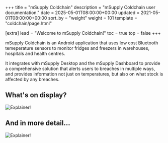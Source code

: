 +++
title = "mSupply Coldchain"
description = "mSupply Coldchain user documentation."
date = 2025-05-01T08:00:00+00:00
updated = 2021-05-01T08:00:00+00:00
sort_by = "weight"
weight = 101
template = "coldchain/page.html"

[extra]
lead = "Welcome to mSupply Coldchain!"
toc = true
top = false
+++

mSupply Coldchain is an Android application that uses low cost Bluetooth temeperature sensors to monitor fridges and freezers in warehouses, hospitals and health centres.

It integrates with mSupply Desktop and the mSupply Dashboard to provide a comprehensive solution that alerts users to breaches in multiple ways, and provides information not just on temperatures, but also on what stock is affected by any breaches.

## What's on display?

![Explainer!](/coldchain/images/coldchain_frontpage_basic.png)

## And in more detail...
![Explainer!](/coldchain/images/coldchain_frontpage_advanced.png)
